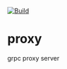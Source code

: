 [![Build](https://github.com/jerrytfleung/proxy/actions/workflows/build.yml/badge.svg)](https://github.com/jerrytfleung/proxy/actions/workflows/build.yml)
# proxy
grpc proxy server
